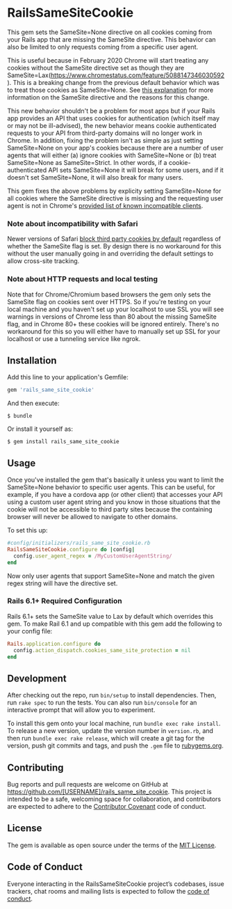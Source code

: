 # RailsSameSiteCookie

This gem sets the SameSite=None directive on all cookies coming from your Rails app that are missing the SameSite directive. This behavior can also be limited to only requests coming from a specific user agent.

This is useful because in February 2020 Chrome will start treating any cookies without the SameSite directive set as though they are SameSite=Lax(https://www.chromestatus.com/feature/5088147346030592). This is a breaking change from the previous default behavior which was to treat those cookies as SameSite=None. See [this explanation](https://web.dev/samesite-cookies-explained/) for more information on the SameSite directive and the reasons for this change.

This new behavior shouldn't be a problem for most apps but if your Rails app provides an API that uses cookies for authentication (which itself may or may not be ill-advised), the new behavior means cookie authenticated requests to your API from third-party domains will no longer work in Chrome. In addition, fixing the problem isn't as simple as just setting SameSite=None on your app's cookies because there are a number of user agents that will either (a) ignore cookies with SameSite=None or (b) treat SameSite=None as SameSite=Strict. In other words, if a cookie-authenticated API sets SameSite=None it will break for some users, and if it doesn't set SameSite=None, it will also break for many users.

This gem fixes the above problems by explicity setting SameSite=None for all cookies where the SameSite directive is missing and the requesting user agent is not in Chrome's [provided list of known incompatible clients](https://www.chromium.org/updates/same-site/incompatible-clients).

### Note about incompatibility with Safari
Newer versions of Safari [block third party cookies by default](https://webkit.org/blog/10218/full-third-party-cookie-blocking-and-more/) regardless of whether the SameSite flag is set. By design there is no workaround for this without the user manually going in and overriding the default settings to allow cross-site tracking.

### Note about HTTP requests and local testing
Note that for Chrome/Chromium based browsers the gem only sets the SameSite flag on cookies sent over HTTPS. So if you're testing on your local machine and you haven't set up your localhost to use SSL you will see warnings in versions of Chrome less than 80 about the missing SameSite flag, and in Chrome 80+ these cookies will be ignored entirely. There's no workaround for this so you will either have to manually set up SSL for your localhost or use a tunneling service like ngrok.

## Installation

Add this line to your application's Gemfile:

```ruby
gem 'rails_same_site_cookie'
```

And then execute:

    $ bundle

Or install it yourself as:

    $ gem install rails_same_site_cookie

## Usage

Once you've installed the gem that's basically it unless you want to limit the SameSite=None behavior to specific user agents. This can be useful, for example, if you have a cordova app (or other client) that accesses your API using a custom user agent string and you know in those situations that the cookie will not be accessible to third party sites because the containing browser will never be allowed to navigate to other domains.

To set this up:
```ruby
#config/initializers/rails_same_site_cookie.rb
RailsSameSiteCookie.configure do |config|
  config.user_agent_regex = /MyCustomUserAgentString/
end
```

Now only user agents that support SameSite=None and match the given regex string will have the directive set.

### Rails 6.1+ Required Configuration

Rails 6.1+ sets the SameSite value to Lax by default which overrides this gem. To make Rail 6.1 and up compatible with this gem add the following to your config file:
```ruby
Rails.application.configure do
  config.action_dispatch.cookies_same_site_protection = nil
end
```


## Development

After checking out the repo, run `bin/setup` to install dependencies. Then, run `rake spec` to run the tests. You can also run `bin/console` for an interactive prompt that will allow you to experiment.

To install this gem onto your local machine, run `bundle exec rake install`. To release a new version, update the version number in `version.rb`, and then run `bundle exec rake release`, which will create a git tag for the version, push git commits and tags, and push the `.gem` file to [rubygems.org](https://rubygems.org).

## Contributing

Bug reports and pull requests are welcome on GitHub at https://github.com/[USERNAME]/rails_same_site_cookie. This project is intended to be a safe, welcoming space for collaboration, and contributors are expected to adhere to the [Contributor Covenant](http://contributor-covenant.org) code of conduct.

## License

The gem is available as open source under the terms of the [MIT License](https://opensource.org/licenses/MIT).

## Code of Conduct

Everyone interacting in the RailsSameSiteCookie project’s codebases, issue trackers, chat rooms and mailing lists is expected to follow the [code of conduct](https://github.com/[USERNAME]/rails_same_site_cookie/blob/master/CODE_OF_CONDUCT.md).
